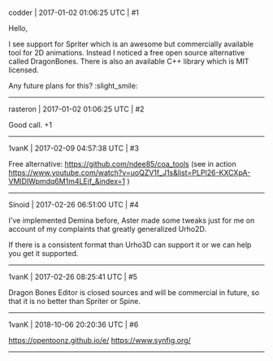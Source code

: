 codder | 2017-01-02 01:06:25 UTC | #1

Hello,

I see support for Spriter which is an awesome but commercially available tool for 2D animations.
Instead I noticed a free open source alternative called DragonBones.
There is also an available C++ library which is MIT licensed.

Any future plans for this? :slight_smile:

-------------------------

rasteron | 2017-01-02 01:06:25 UTC | #2

Good call. +1

-------------------------

1vanK | 2017-02-09 04:57:38 UTC | #3

Free alternative: https://github.com/ndee85/coa_tools
(see in action https://www.youtube.com/watch?v=uoQZV1f_J1s&list=PLPI26-KXCXpA-VMlDIWpmdq6M1m4LEjf_&index=1 )

-------------------------

Sinoid | 2017-02-26 06:51:00 UTC | #4

I've implemented Demina before, Aster made some tweaks just for me on account of my complaints that greatly generalized Urho2D.

If there is a consistent format than Urho3D can support it or we can help you get it supported.

-------------------------

1vanK | 2017-02-26 08:25:41 UTC | #5

Dragon Bones Editor is closed sources and will be commercial in future, so that it is no better than Spriter or Spine.

-------------------------

1vanK | 2018-10-06 20:20:36 UTC | #6

https://opentoonz.github.io/e/
https://www.synfig.org/

-------------------------

